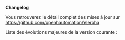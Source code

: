 **Changelog**

Vous retrouverez le détail complet des mises à jour sur https://github.com/openhautomation/eleroha

Liste des évolutions majeures de la version courante :
